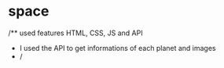# space
/** used features HTML, CSS, JS and API
  * I used the API to get informations of each planet and images
  * /
